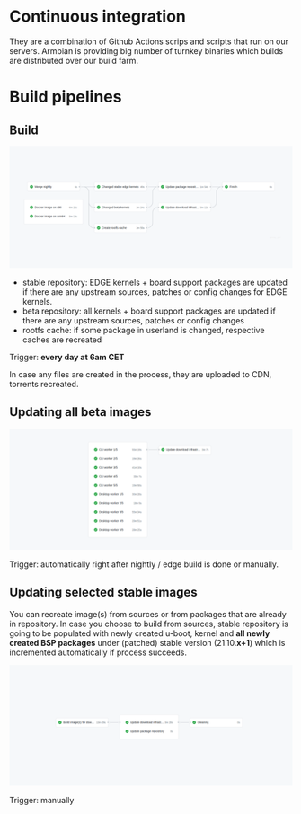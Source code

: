 # Continuous integration

They are a combination of Github Actions scrips and scripts that run on our servers. Armbian is providing big number of turnkey binaries which builds are distributed over our build farm.

# Build pipelines

## Build 

![kanban screenshot](images/nightly-edge-build.png)

- stable repository: EDGE kernels + board support packages are updated if there are any upstream sources, patches or config changes for EDGE kernels.
- beta repository:  all kernels + board support packages are updated if there are any upstream sources, patches or config changes
- rootfs cache: if some package in userland is changed, respective caches are recreated

Trigger: **every day at 6am CET**

In case any files are created in the process, they are uploaded to CDN, torrents recreated.

## Updating all beta images

![kanban screenshot](images/beta-images.png)

Trigger: automatically right after nightly / edge build is done or manually.

## Updating selected stable images

You can recreate image(s) from sources or from packages that are already in repository. In case you choose to build from sources, stable repository is going to be populated with newly created u-boot, kernel and **all newly created BSP packages** under (patched) stable version (21.10.**x+1**) which is incremented automatically if process succeeds.

![kanban screenshot](images/selected-images.png)

Trigger: manually
